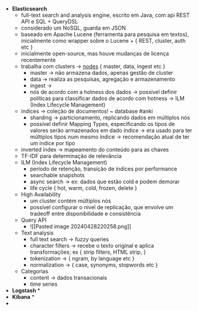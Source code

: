 * **Elasticsearch**
	* full-text search and analysis engine, escrito em Java, com api REST API e SQL + QueryDSL
	* considerado um NoSQL, guarda em JSON
	* baseado em Apache Lucene (ferramenta para pesquisa em textos), inicialmente como wrapper sobre o Lucene + { REST, cluster, auth etc }
	* inicialmente open-source, mas houve mudanças de licença recentemente
	* trabalha com clusters -> [nodes](https://www.elastic.co/guide/en/elasticsearch/reference/current/modules-node.html) { master, data, ingest etc }
		* master -> não armazena dados, apenas gestão de cluster
		* data -> realiza as pesquisas, agregação e armazenamento
		* ingest -> 
		* nós de acordo com a hotness dos dados -> possível definir políticas para classificar dados de acordo com hotness -> ILM (Index Lifecycle Management)
	* índices -> coleção de documentos! ~ database #anki 
		* sharding -> particionamento, replicando dados em múltiplos nós
		* possível definir Mapping Types, especificando os tipos de valores serão armazenados em dado índice -> era usado para ter múltiplos tipos num mesmo índice -> recomendação atual de ter um índice por tipo
	* inverted index -> mapeamento do conteúdo para as chaves
	* TF-IDF para determinação de relevância
	* ILM (Index Lifecycle Management)
		* período de retenção, transição de índices por performance
		* searchable snapshots
		* async search -> ex: dados que estão cold e podem demorar
		* life cycle { hot, warm, cold, frozen, delete }
	* High Availability
		* um cluster contém múltiplos nós
		* possível configurar o nível de replicação, que envolve um tradeoff entre disponibilidade e consistência
	* Query API
		* ![[Pasted image 20240428220258.png]]
	* Text analysis
		* full text search -> fuzzy queries
		* character filters -> recebe o texto original e aplica transformações; ex { strip filters, HTML strip, }
		* tokenization -> { ngram, by language etc }
		* normalization -> { case, synonyms, stopwords etc }
	* Categorias
		* content -> dados transacionais
		* time series
* **Logstash**
	* 
* **Kibana**
	* 
* 